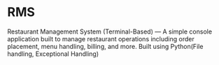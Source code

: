 # RMS
Restaurant Management System (Terminal-Based) — A simple console application built to manage restaurant operations including order placement, menu handling, billing, and more. Built using Python(File handling, Exceptional Handling)
